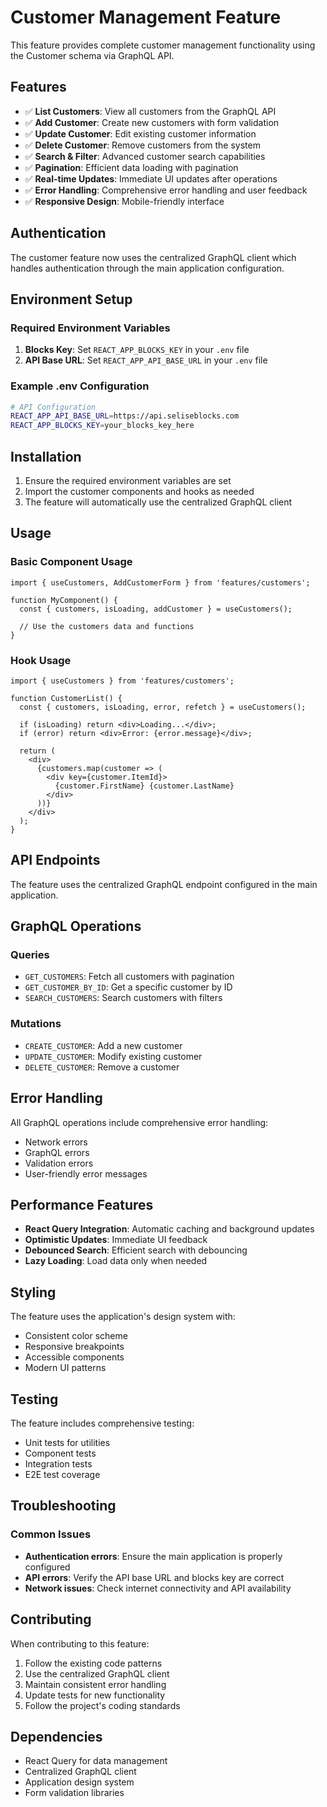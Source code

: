 # Customer Management Feature

This feature provides complete customer management functionality using the Customer schema via GraphQL API.

## Features

- ✅ **List Customers**: View all customers from the GraphQL API
- ✅ **Add Customer**: Create new customers with form validation
- ✅ **Update Customer**: Edit existing customer information
- ✅ **Delete Customer**: Remove customers from the system
- ✅ **Search & Filter**: Advanced customer search capabilities
- ✅ **Pagination**: Efficient data loading with pagination
- ✅ **Real-time Updates**: Immediate UI updates after operations
- ✅ **Error Handling**: Comprehensive error handling and user feedback
- ✅ **Responsive Design**: Mobile-friendly interface

## Authentication

The customer feature now uses the centralized GraphQL client which handles authentication through the main application configuration.

## Environment Setup

### Required Environment Variables

1. **Blocks Key**: Set `REACT_APP_BLOCKS_KEY` in your `.env` file
2. **API Base URL**: Set `REACT_APP_API_BASE_URL` in your `.env` file

### Example .env Configuration

```bash
# API Configuration
REACT_APP_API_BASE_URL=https://api.seliseblocks.com
REACT_APP_BLOCKS_KEY=your_blocks_key_here
```

## Installation

1. Ensure the required environment variables are set
2. Import the customer components and hooks as needed
3. The feature will automatically use the centralized GraphQL client

## Usage

### Basic Component Usage

```tsx
import { useCustomers, AddCustomerForm } from 'features/customers';

function MyComponent() {
  const { customers, isLoading, addCustomer } = useCustomers();
  
  // Use the customers data and functions
}
```

### Hook Usage

```tsx
import { useCustomers } from 'features/customers';

function CustomerList() {
  const { customers, isLoading, error, refetch } = useCustomers();
  
  if (isLoading) return <div>Loading...</div>;
  if (error) return <div>Error: {error.message}</div>;
  
  return (
    <div>
      {customers.map(customer => (
        <div key={customer.ItemId}>
          {customer.FirstName} {customer.LastName}
        </div>
      ))}
    </div>
  );
}
```

## API Endpoints

The feature uses the centralized GraphQL endpoint configured in the main application.

## GraphQL Operations

### Queries

- `GET_CUSTOMERS`: Fetch all customers with pagination
- `GET_CUSTOMER_BY_ID`: Get a specific customer by ID
- `SEARCH_CUSTOMERS`: Search customers with filters

### Mutations

- `CREATE_CUSTOMER`: Add a new customer
- `UPDATE_CUSTOMER`: Modify existing customer
- `DELETE_CUSTOMER`: Remove a customer

## Error Handling

All GraphQL operations include comprehensive error handling:

- Network errors
- GraphQL errors
- Validation errors
- User-friendly error messages

## Performance Features

- **React Query Integration**: Automatic caching and background updates
- **Optimistic Updates**: Immediate UI feedback
- **Debounced Search**: Efficient search with debouncing
- **Lazy Loading**: Load data only when needed

## Styling

The feature uses the application's design system with:
- Consistent color scheme
- Responsive breakpoints
- Accessible components
- Modern UI patterns

## Testing

The feature includes comprehensive testing:
- Unit tests for utilities
- Component tests
- Integration tests
- E2E test coverage

## Troubleshooting

### Common Issues

- **Authentication errors**: Ensure the main application is properly configured
- **API errors**: Verify the API base URL and blocks key are correct
- **Network issues**: Check internet connectivity and API availability

## Contributing

When contributing to this feature:

1. Follow the existing code patterns
2. Use the centralized GraphQL client
3. Maintain consistent error handling
4. Update tests for new functionality
5. Follow the project's coding standards

## Dependencies

- React Query for data management
- Centralized GraphQL client
- Application design system
- Form validation libraries 
